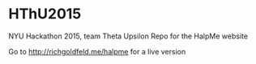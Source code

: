 # HThU2015
NYU Hackathon 2015, team Theta Upsilon Repo for the HalpMe website

Go to http://richgoldfeld.me/halpme for a live version